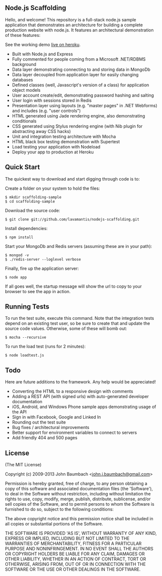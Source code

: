 ## Node.js Scaffolding

  Hello, and welcome!  This repository is a full-stack node.js sample application that demonstrates an 
  architecture for building a complete production
  website with node.js.  It features an architectural demonstration of these features:

  See the working demo [live on heroku](https://fast-stream-1638.herokuapp.com/).

   * Built with Node.js and Express
   * Fully commented for people coming from a Microsoft .NET/RDBMS background
   * Data layer demonstrating connecting to and storing data in MongoDb
   * Data layer decoupled from application layer for easily changing databases
   * Defined classes (well, Javascript's version of a class) for application object models
   * User account create/edit, demonstrating password hashing and salting
   * User login with sessions stored in Redis
   * Presentation layer using layouts (e.g. "master pages" in .NET Webforms) and includes (e.g. "user controls")
   * HTML generated using Jade rendering engine, also demonstrating conditionals
   * CSS generated using Stylus rendering engine (with Nib plugin for abstracting away CSS hacks)
   * Unit and integration testing architecture with Mocha
   * HTML black box testing demonstration with Supertest
   * Load testing your application with Nodeload
   * Deploy your app to production at Heroku
  
## Quick Start

 The quickest way to download and start digging through code is to:

 Create a folder on your system to hold the files:

    $ mkdir scaffolding-sample
    $ cd scaffolding-sample

 Download the source code:

    $ git clone git://github.com/lavamantis/nodejs-scaffolding.git

 Install dependencies:

    $ npm install

 Start your MongoDb and Redis servers (assuming these are in your path):
 
    $ mongod -v
    $ ./redis-server --loglevel verbose
    
 Finally, fire up the application server:

    $ node app

 If all goes well, the startup message will show the url to copy to your browser to see the app in action.

## Running Tests

 To run the test suite, execute this command.  Note that the integration tests depend on an existing test 
 user, so be sure to create that and update the source code values.  Otherwise, some of these will bomb out:

    $ mocha --recursive

 To run the load test (runs for 2 minutes):

    $ node loadtest.js

## Todo

 Here are future additions to the framework.  Any help would be appreciated!
 
  * Converting the HTML to a responsive design with comments
  * Adding a REST API (with signed urls) with auto-generated developer documentation
  * iOS, Android, and Windows Phone sample apps demonstrating usage of the API
  * Sign in with Facebook, Google and Linked In
  * Rounding out the test suite
  * Bug fixes / architectural improvements
  * Better support for environment variables to connect to servers
  * Add friendly 404 and 500 pages
  

## License 

(The MIT License)

Copyright (c) 2009-2013 John Baumbach &lt;john.j.baumbach@gmail.com&gt;

Permission is hereby granted, free of charge, to any person obtaining
a copy of this software and associated documentation files (the
'Software'), to deal in the Software without restriction, including
without limitation the rights to use, copy, modify, merge, publish,
distribute, sublicense, and/or sell copies of the Software, and to
permit persons to whom the Software is furnished to do so, subject to
the following conditions:

The above copyright notice and this permission notice shall be
included in all copies or substantial portions of the Software.

THE SOFTWARE IS PROVIDED 'AS IS', WITHOUT WARRANTY OF ANY KIND,
EXPRESS OR IMPLIED, INCLUDING BUT NOT LIMITED TO THE WARRANTIES OF
MERCHANTABILITY, FITNESS FOR A PARTICULAR PURPOSE AND NONINFRINGEMENT.
IN NO EVENT SHALL THE AUTHORS OR COPYRIGHT HOLDERS BE LIABLE FOR ANY
CLAIM, DAMAGES OR OTHER LIABILITY, WHETHER IN AN ACTION OF CONTRACT,
TORT OR OTHERWISE, ARISING FROM, OUT OF OR IN CONNECTION WITH THE
SOFTWARE OR THE USE OR OTHER DEALINGS IN THE SOFTWARE.